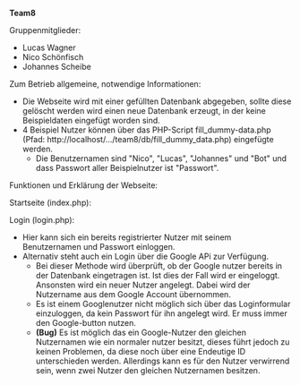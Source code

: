 **Team8**

Gruppenmitglieder:
* Lucas Wagner
* Nico Schönfisch
* Johannes Scheibe

Zum Betrieb allgemeine, notwendige Informationen:
* Die Webseite wird mit einer gefüllten Datenbank abgegeben, sollte diese gelöscht werden wird einen neue Datenbank erzeugt, in der keine Beispieldaten eingefügt worden sind.
* 4 Beispiel Nutzer können über das PHP-Script fill_dummy-data.php (Pfad: http://localhost/.../team8/db/fill_dummy_data.php) eingefügte werden.
    * Die Benutzernamen sind "Nico", "Lucas", "Johannes" und "Bot" und dass Passwort aller Beispielnutzer ist "Passwort".

Funktionen und Erklärung der Webseite:

Startseite (index.php):

Login (login.php):
* Hier kann sich ein bereits registrierter Nutzer mit seinem Benutzernamen und Passwort einloggen.
* Alternativ steht auch ein Login über die Google APi zur Verfügung.
    * Bei dieser Methode wird überprüft, ob der Google nutzer bereits in der Datenbank eingetragen ist. Ist dies der Fall wird er eingeloggt. Ansonsten wird ein neuer Nutzer angelegt. Dabei wird der Nutzername aus dem Google Account übernommen.
    * Es ist einem Googlenutzer nicht möglich sich über das Loginformular einzuloggen, da kein Passwort für ihn angelegt wird. Er muss immer den Google-button nutzen.
    * **(Bug)** Es ist möglich das ein Google-Nutzer den gleichen Nutzernamen wie ein normaler nutzer besitzt, dieses führt jedoch zu keinen Problemen, da diese noch über eine Endeutige ID unterschieden werden. Allerdings kann es für den Nutzer verwirrend sein, wenn zwei Nutzer den gleichen Nutzernamen besitzen.
